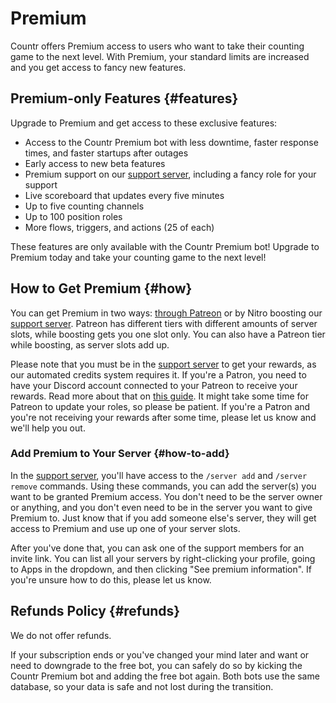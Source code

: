 # Premium

Countr offers Premium access to users who want to take their counting game to the next level. With Premium, your standard limits are increased and you get access to fancy new features.

## Premium-only Features {#features}

Upgrade to Premium and get access to these exclusive features:

* Access to the Countr Premium bot with less downtime, faster response times, and faster startups after outages
* Early access to new beta features
* Premium support on our [support server](https://promise.solutions/discord), including a fancy role for your support
* Live scoreboard that updates every five minutes
* Up to five counting channels
* Up to 100 position roles
* More flows, triggers, and actions (25 of each)

These features are only available with the Countr Premium bot! Upgrade to Premium today and take your counting game to the next level!

## How to Get Premium {#how}

You can get Premium in two ways: [through Patreon](https://patreon.com/promises) or by Nitro boosting our [support server](https://promise.solutions/discord). Patreon has different tiers with different amounts of server slots, while boosting gets you one slot only. You can also have a Patreon tier while boosting, as server slots add up.

Please note that you must be in the [support server](https://promise.solutions/discord) to get your rewards, as our automated credits system requires it. If you're a Patron, you need to have your Discord account connected to your Patreon to receive your rewards. Read more about that on [this guide](https://support.patreon.com/hc/en-us/articles/212052266-Get-my-Discord-role#h_21f22930-84c5-4950-b6b1-3e83312f66dc). It might take some time for Patreon to update your roles, so please be patient. If you're a Patron and you're not receiving your rewards after some time, please let us know and we'll help you out.

### Add Premium to Your Server {#how-to-add}

In the [support server](https://promise.solutions/discord), you'll have access to the `/server add` and `/server remove` commands. Using these commands, you can add the server(s) you want to be granted Premium access. You don't need to be the server owner or anything, and you don't even need to be in the server you want to give Premium to. Just know that if you add someone else's server, they will get access to Premium and use up one of your server slots.

After you've done that, you can ask one of the support members for an invite link. You can list all your servers by right-clicking your profile, going to Apps in the dropdown, and then clicking "See premium information". If you're unsure how to do this, please let us know.

## Refunds Policy {#refunds}

We do not offer refunds.

If your subscription ends or you've changed your mind later and want or need to downgrade to the free bot, you can safely do so by kicking the Countr Premium bot and adding the free bot again. Both bots use the same database, so your data is safe and not lost during the transition.
